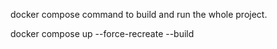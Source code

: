 docker compose command to build and run the whole project.

docker compose up --force-recreate --build  

